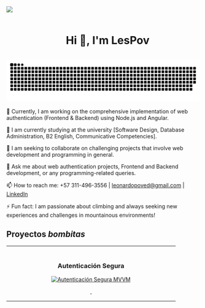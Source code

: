 <!--horizontal divider(gradiant)-->
<img src="https://user-images.githubusercontent.com/73097560/115834477-dbab4500-a447-11eb-908a-139a6edaec5c.gif">

<!--h1 without bottom border-->
<div id="user-content-toc">
  <ul align="center">
    <summary><h1 style="display: inline-block">Hi 👋, I'm LesPov</h1></summary>
  </ul>
</div>


<!--- snake -->
<div align="center">
  <img  src="https://github.com/1999AZZAR/1999AZZAR/blob/main/resources/img/grid-snake.svg"
       alt="snake" /></a>
</div>


🔭 Currently, I am working on the comprehensive implementation of web authentication (Frontend & Backend) using Node.js and Angular.

🌱 I am currently studying at the university [Software Design, Database Administration, B2 English, Communicative Competencies].

👯 I am seeking to collaborate on challenging projects that involve web development and programming in general.

💬 Ask me about web authentication projects, Frontend and Backend development, or any programming-related queries.

📫 How to reach me: +57 311-496-3556 | leonardopoved@gmail.com | [LinkedIn](https://www.linkedin.com/in/leonardo-poveda-b8310827b/)

⚡ Fun fact: I am passionate about climbing and always seeking new experiences and challenges in mountainous environments!
## Proyectos *bombitas*
<table>
<tr>
<td width="50%">
<br>
<h3 align="center">Autenticación Segura</h3>
<div align="center">                                       
<a href="" target="_blank"><img src="https://web-assets.esetstatic.com/wls/2021/05/autenticacion-dos-factores-funcionamiento.png" width="400" alt="Autenticación Segura MVVM"></a>
<br>
<p>
<a href="" target="_blank">
<img src="">
</a>
<a href="" target="_blank">
<img src="">
</a>
</p>
</p></p>
</div>                                                                               
</td>

                                               
</table>                                                                                 



